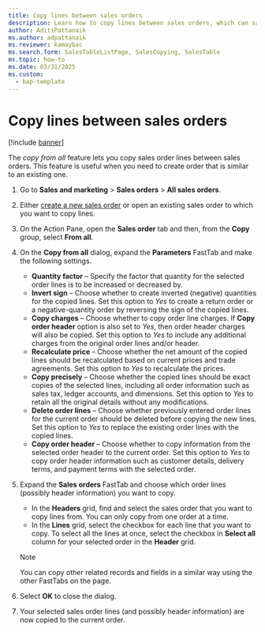 ```yaml
---
title: Copy lines between sales orders
description: Learn how to copy lines between sales orders, which can save time when creating new orders that are similar to existing orders.
author: AditiPattanaik
ms.author: adpattanaik
ms.reviewer: kamaybac
ms.search.form: SalesTableListPage, SalesCopying, SalesTable
ms.topic: how-to
ms.date: 03/31/2025
ms.custom: 
  - bap-template
---
```


# Copy lines between sales orders

[!include [banner](../../includes/banner.md)]

The *copy from all* feature lets you copy sales order lines between sales orders. This feature is useful when you need to create order that is similar to an existing one.

1. Go to **Sales and marketing** \> **Sales orders** \> **All sales orders**.
1. Either [create a new sales order](tasks/create-sales-orders.md) or open an existing sales order to which you want to copy lines.
1. On the Action Pane, open the **Sales order** tab and then, from the **Copy** group, select **From all**.
1. On the **Copy from all** dialog, expand the **Parameters** FastTab and make the following settings.
    - **Quantity factor** – Specify the factor that quantity for the selected order lines is to be increased or decreased by.
    - **Invert sign** – Choose whether to create inverted (negative) quantities for the copied lines. Set this option to *Yes* to create a return order or a negative-quantity order by reversing the sign of the copied lines.
    - **Copy charges** – Choose whether to copy order line charges. If **Copy order header** option is also set to *Yes*, then order header charges will also be copied. Set this option to *Yes* to include any additional charges from the original order lines and/or header.
    - **Recalculate price** – Choose whether the net amount of the copied lines should be recalculated based on current prices and trade agreements. Set this option to *Yes* to recalculate the prices.
    - **Copy precisely** – Choose whether the copied lines should be exact copies of the selected lines, including all order information such as sales tax, ledger accounts, and dimensions. Set this option to *Yes* to retain all the original details without any modifications.
    - **Delete order lines** – Choose whether previously entered order lines for the current order should be deleted before copying the new lines. Set this option to *Yes* to replace the existing order lines with the copied lines.
    - **Copy order header** – Choose whether to copy information from the selected order header to the current order. Set this option to *Yes* to copy order header information such as customer details, delivery terms, and payment terms with the selected order.

1. Expand the **Sales orders** FastTab and choose which order lines (possibly header information) you want to copy.
    - In the **Headers** grid, find and select the sales order that you want to copy lines from. You can only copy from one order at a time.
    - In the **Lines** grid, select the checkbox for each line that you want to copy. To select all the lines at once, select the checkbox in **Select all** column for your selected order in the **Header** grid.

    > [!NOTE]
    > You can copy other related records and fields in a similar way using the other FastTabs on the page.

1. Select **OK** to close the dialog.
1. Your selected sales order lines (and possibly header information) are now copied to the current order.
